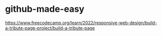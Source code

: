 # github-made-easy

https://www.freecodecamp.org/learn/2022/responsive-web-design/build-a-tribute-page-project/build-a-tribute-page
